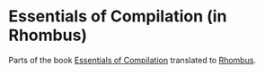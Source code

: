 # Essentials of Compilation (in Rhombus)

Parts of the book [Essentials of Compilation](https://mitpress.mit.edu/9780262047760/essentials-of-compilation/)
translated to [Rhombus](https://docs.racket-lang.org/rhombus/index.html).
